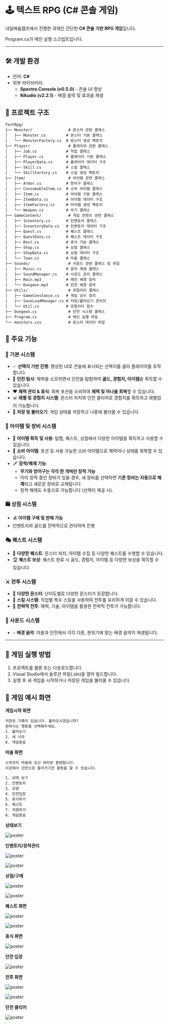 # 🕹️ 텍스트 RPG (C# 콘솔 게임)

내일배움캠프에서 진행한 과제인 간단한 **C# 콘솔 기반 RPG 게임**입니다.  

Program.cs가 메인 실행 스크립트입니다.

---
## 🛠️ 개발 환경

- 언어: **C#**
- 외부 라이브러리: 
  - **Spectre.Console (v0.5.0)** - 콘솔 UI 향상
  - **NAudio (v2.2.1)** - 배경 음악 및 효과음 재생

## 📁 프로젝트 구조

```
TextRpg/
├── Monster/                # 몬스터 관련 클래스
│   ├── Monster.cs         # 몬스터 기본 클래스
│   └── MonsterFactory.cs  # 몬스터 생성 팩토리
├── Player/                 # 플레이어 관련 클래스
│   ├── Job.cs             # 직업 클래스
│   ├── Player.cs          # 플레이어 기본 클래스
│   ├── PlayerData.cs      # 플레이어 데이터 구조
│   ├── Skill.cs           # 스킬 클래스
│   └── SkillFactory.cs    # 스킬 생성 팩토리
├── Item/                   # 아이템 관련 클래스
│   ├── Armor.cs           # 방어구 클래스
│   ├── ConsumableItem.cs  # 소비 아이템 클래스
│   ├── Item.cs            # 아이템 기본 클래스
│   ├── ItemData.cs        # 아이템 데이터 구조
│   ├── ItemFactory.cs     # 아이템 생성 팩토리
│   └── Weapon.cs          # 무기 클래스
├── GameContent/            # 게임 컨텐츠 관련 클래스
│   ├── Inventory.cs       # 인벤토리 클래스
│   ├── InventoryData.cs   # 인벤토리 데이터 구조
│   ├── Quest.cs           # 퀘스트 클래스
│   ├── QuestData.cs       # 퀘스트 데이터 구조
│   ├── Rest.cs            # 휴식 기능 클래스
│   ├── Shop.cs            # 상점 클래스
│   ├── ShopData.cs        # 상점 데이터 구조
│   └── Town.cs            # 마을 클래스
├── Sounds/                 # 사운드 관련 클래스 및 파일
│   ├── Music.cs           # 음악 재생 클래스
│   ├── SoundManager.cs    # 사운드 관리 클래스
│   ├── Main.mp3           # 메인 배경 음악
│   └── Dungeon.mp3        # 던전 배경 음악
├── Utils/                  # 유틸리티 클래스
│   ├── GameConstance.cs   # 게임 상수 정의
│   ├── SaveLoadManager.cs # 저장/불러오기 관리자
│   └── Util.cs            # 유틸리티 함수
├── Dungeon.cs              # 던전 시스템 클래스
├── Program.cs              # 메인 실행 파일
└── monsters.csv            # 몬스터 데이터 파일
```

## 🎯 주요 기능

### 📌 기본 시스템
- ✅ **선택지 기반 진행**: 향상된 UI로 콘솔에 표시되는 선택지를 골라 플레이어를 조작합니다.
- 🧭 **던전 탐사**: 체력을 소모하면서 던전을 탐험하여 **골드, 경험치, 아이템**을 획득할 수 있습니다.
- ❤️ **체력 관리 & 휴식**: 회복 포션을 소비하여 **체력 및 마나을 회복**할 수 있습니다.
- 📊 **레벨 및 경험치 시스템**: 몬스터 처치와 던전 클리어로 경험치를 획득하고 레벨업이 가능합니다.
- 💾 **저장 및 불러오기**: 게임 상태를 저장하고 나중에 불러올 수 있습니다.

### 💼 아이템 및 장비 시스템
- 🎒 **아이템 획득 및 사용**: 탐험, 퀘스트, 상점에서 다양한 아이템을 획득하고 사용할 수 있습니다.
- 🧪 **소비 아이템**: 포션 등 사용 가능한 소비 아이템으로 체력이나 상태를 회복할 수 있습니다.
- 🗡️ **장착/해제 기능**:
  - **무기와 방어구는 각각 한 개씩만 장착 가능**
  - 이미 장착 중인 장비가 있을 경우, 새 장비를 선택하면 **기존 장비는 자동으로 해제**되고 새로운 장비로 교체됩니다.
  - 장착 해제도 수동으로 가능합니다 (선택지 제공 시).

### 🛍️ 상점 시스템
- 💰 **아이템 구매 및 판매 가능**
- 인벤토리와 골드를 전략적으로 관리하며 진행

### 🎭 퀘스트 시스템
- 📜 **다양한 퀘스트**: 몬스터 처치, 아이템 수집 등 다양한 퀘스트를 수행할 수 있습니다.
- 🏆 **퀘스트 보상**: 퀘스트 완료 시 골드, 경험치, 아이템 등 다양한 보상을 획득할 수 있습니다.

### ⚔️ 전투 시스템
- 🐉 **다양한 몬스터**: 난이도별로 다양한 몬스터가 등장합니다.
- 🔮 **스킬 시스템**: 직업별 특수 스킬을 사용하여 전투를 유리하게 이끌 수 있습니다.
- 🎯 **전략적 전투**: 체력, 기술, 아이템을 활용한 전략적 전투가 가능합니다.

### 🎵 사운드 시스템
- 🎶 **배경 음악**: 마을과 던전에서 각각 다른, 분위기에 맞는 배경 음악이 재생됩니다.

---

## 📌 게임 실행 방법
1. 프로젝트를 클론 또는 다운로드합니다.
2. Visual Studio에서 솔루션 파일(.sln)을 열어 빌드합니다.
3. 실행 후 새 게임을 시작하거나 저장된 게임을 불러올 수 있습니다.

## 📌 게임 예시 화면

**게임시작 화면**
```
저장된 기록이 있습니다. 불러오시겠습니까?
원하시는 행동을 선택해주세요.
1. 불러오기
2. 새 시작
0. 게임종료
```

**마을 화면**
```
스파르타 마을에 오신 여러분 환영합니다.
이곳에서 던전으로 들어가기전 활동을 할 수 있습니다.

1. 상태 보기
2. 인벤토리
3. 상점
4. 던전입장
5. 휴식하기
6. 퀘스트
7. 저장하기
0. 게임종료
```

**상태보기**

![poster](./docs/status.png)

**인벤토리/장착관리**

![poster](./docs/inventory.png)

![poster](./docs/equipment.png)

**상점/구매**

![poster](./docs/shop.png)

![poster](./docs/buy.png)

**퀘스트 화면**

![poster](./docs/quest1.png)

![poster](./docs/quest2.png)

**휴식 화면**

![poster](./docs/rest.png)

**던전 입장**

![poster](./docs/dungeon.png)

**전투 화면**

![poster](./docs/battle.png)

![poster](./docs/battle2.png)

**던전 클리어**

![poster](./docs/victory.png)
